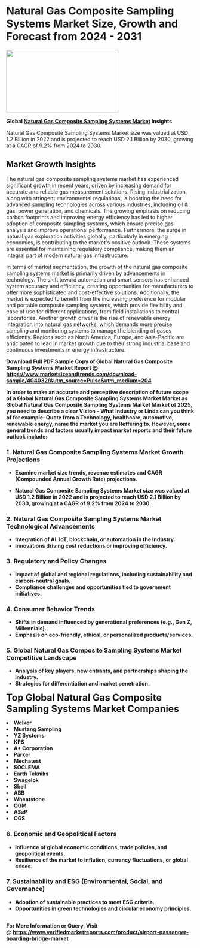 <H1>Natural Gas Composite Sampling Systems Market Size, Growth and Forecast from 2024 - 2031</H1><img class="aligncenter size-medium wp-image-584254" src="https://thirdeyenews.in/wp-content/uploads/2024/09/Global-Market-Research-300x168.jpeg" alt="" width="300" height="168" /><p><strong>Global&nbsp;<a href="https://www.marketsizeandtrends.com/download-sample/404032/&amp;utm_source=Pulse&amp;utm_medium=204">Natural Gas Composite Sampling Systems Market</a> Insights</strong></p><p>Natural Gas Composite Sampling Systems Market size was valued at USD 1.2 Billion in 2022 and is projected to reach USD 2.1 Billion by 2030, growing at a CAGR of 9.2% from 2024 to 2030.</p><p><h2>Market Growth Insights</h2> <p>The natural gas composite sampling systems market has experienced significant growth in recent years, driven by increasing demand for accurate and reliable gas measurement solutions. Rising industrialization, along with stringent environmental regulations, is boosting the need for advanced sampling technologies across various industries, including oil & gas, power generation, and chemicals. The growing emphasis on reducing carbon footprints and improving energy efficiency has led to higher adoption of composite sampling systems, which ensure precise gas analysis and improve operational performance. Furthermore, the surge in natural gas exploration activities globally, particularly in emerging economies, is contributing to the market's positive outlook. These systems are essential for maintaining regulatory compliance, making them an integral part of modern natural gas infrastructure.</p> <p><strong></strong></p> <p>In terms of market segmentation, the growth of the natural gas composite sampling systems market is primarily driven by advancements in technology. The shift toward automation and smart sensors has enhanced system accuracy and efficiency, creating opportunities for manufacturers to offer more sophisticated and cost-effective solutions. Additionally, the market is expected to benefit from the increasing preference for modular and portable composite sampling systems, which provide flexibility and ease of use for different applications, from field installations to central laboratories. Another growth driver is the rise of renewable energy integration into natural gas networks, which demands more precise sampling and monitoring systems to manage the blending of gases efficiently. Regions such as North America, Europe, and Asia-Pacific are anticipated to lead in market growth due to their strong industrial base and continuous investments in energy infrastructure. </p> <p><strong></p><p><span class=""><strong>Download Full PDF Sample Copy of Global Natural Gas Composite Sampling Systems Market Report</strong> @ <a href="https://www.marketsizeandtrends.com/download-sample/404032/&amp;utm_source=Pulse&amp;utm_medium=204" target="_blank">https://www.marketsizeandtrends.com/download-sample/404032/&amp;utm_source=Pulse&amp;utm_medium=204</a></span></p><p>In order to make an accurate and perceptive description of future scope of a Global&nbsp;Natural Gas Composite Sampling Systems Market Market as Global&nbsp;Natural Gas Composite Sampling Systems Market Market of 2025, you need to describe a clear Vision &ndash; What Industry or Linda can you think of for example: Quote from a Technology, healthcare, automotive, renewable energy, name the market you are Reffering to. However, some general trends and factors usually impact market reports and their future outlook include:</p><h3>1.&nbsp;<strong>Natural Gas Composite Sampling Systems Market Growth Projections</strong></h3><ul><li>Examine market size trends, revenue estimates and CAGR (Compounded Annual Growth Rate) projections.</li><li><p>Natural Gas Composite Sampling Systems Market size was valued at USD 1.2 Billion in 2022 and is projected to reach USD 2.1 Billion by 2030, growing at a CAGR of 9.2% from 2024 to 2030.</p></li></ul><h3>2.&nbsp;<strong>Natural Gas Composite Sampling Systems Market Technological Advancements</strong></h3><ul><li>Integration of AI, IoT, blockchain, or automation in the industry.</li><li>Innovations driving cost reductions or improving efficiency.</li></ul><h3>3.&nbsp;<strong>Regulatory and Policy Changes</strong></h3><ul><li>Impact of global and regional regulations, including sustainability and carbon-neutral goals.</li><li>Compliance challenges and opportunities tied to government initiatives.</li></ul><h3>4.&nbsp;<strong>Consumer Behavior Trends</strong></h3><ul><li>Shifts in demand influenced by generational preferences (e.g., Gen Z, Millennials).</li><li>Emphasis on eco-friendly, ethical, or personalized products/services.</li></ul><h3>5.&nbsp;<strong>Global Natural Gas Composite Sampling Systems Market Competitive Landscape</strong></h3><ul><li>Analysis of key players, new entrants, and partnerships shaping the industry.</li><li>Strategies for differentiation and market penetration.</li></ul><p data-pm-slice="1 1 []"><span style="color: inherit; font-family: inherit; font-size: 25px;">Top Global Natural Gas Composite Sampling Systems Market Companies</span></p><div class="" data-test-id=""><p><li>Welker</li><li> Mustang Sampling</li><li> YZ Systems</li><li> KPS</li><li> A+ Corporation</li><li> Parker</li><li> Mechatest</li><li> SOCLEMA</li><li> Earth Tekniks</li><li> Swagelok</li><li> Shell</li><li> ABB</li><li> Wheatstone</li><li> OGM</li><li> ASaP</li><li> OGS</li></p></div><h3>6.&nbsp;<strong>Economic and Geopolitical Factors</strong></h3><ul><li>Influence of global economic conditions, trade policies, and geopolitical events.</li><li>Resilience of the market to inflation, currency fluctuations, or global crises.</li></ul><h3>7.&nbsp;<strong>Sustainability and ESG (Environmental, Social, and Governance)</strong></h3><ul><li>Adoption of sustainable practices to meet ESG criteria.</li><li>Opportunities in green technologies and circular economy principles.</li></ul><h2><strong style="font-size: 14px;">For More Information or Query, Visit @&nbsp;</strong><a style="background-color: #ffffff; font-size: 14px;" href="https://www.marketsizeandtrends.com/report/natural-gas-composite-sampling-systems-market/" target="_blank">https://www.verifiedmarketreports.com/product/airport-passenger-boarding-bridge-market</a></h2>
